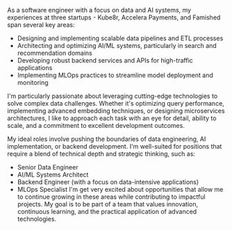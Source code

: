 As a software engineer with a focus on data and AI systems, my experiences at three startups  Kube8r, Accelera Payments, and Famished span several key areas:

- Designing and implementing scalable data pipelines and ETL processes
- Architecting and optimizing AI/ML systems, particularly in search and recommendation domains
- Developing robust backend services and APIs for high-traffic applications
- Implementing MLOps practices to streamline model deployment and monitoring

I'm particularly passionate about leveraging cutting-edge technologies to solve complex data challenges. Whether it's optimizing query performance, implementing advanced embedding techniques, or designing microservices architectures, I like to approach each task with an eye for detail, ability to scale, and a commitment to excellent development outcomes.

My ideal roles involve pushing the boundaries of data engineering, AI implementation, or backend development. I'm well-suited for positions that require a blend of technical depth and strategic thinking, such as:

- Senior Data Engineer
- AI/ML Systems Architect
- Backend Engineer (with a focus on data-intensive applications)
- MLOps Specialist
I'm get very excited about opportunities that allow me to continue growing in these areas while contributing to impactful projects. My goal is to be part of a team that values innovation, continuous learning, and the practical application of advanced technologies.

<!---
NamanSudan/NamanSudan is a ✨ special ✨ repository because its `README.md` (this file) appears on your GitHub profile.
You can click the Preview link to take a look at your changes.
--->
